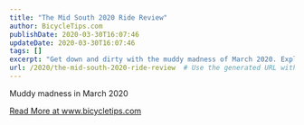 ```yaml
---
title: "The Mid South 2020 Ride Review"
author: BicycleTips.com
publishDate: 2020-03-30T16:07:46
updateDate: 2020-03-30T16:07:46
tags: []
excerpt: "Get down and dirty with the muddy madness of March 2020. Explore more at www.bicycletips.com for all the exciting details."
url: /2020/the-mid-south-2020-ride-review  # Use the generated URL with year
---
```

<p>Muddy madness in March 2020</p> <a href="https://www.bicycletips.com/home/2020/03/the-mid-south-2020-ride-review">Read More at www.bicycletips.com</a>

